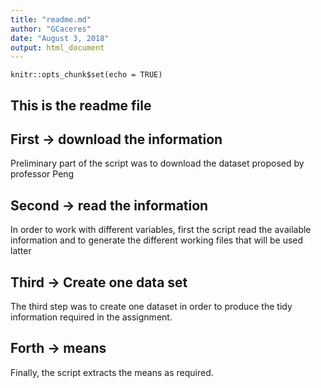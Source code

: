 ```yaml
---
title: "readme.md"
author: "GCaceres"
date: "August 3, 2018"
output: html_document
---
```


```{r setup, include=FALSE}
knitr::opts_chunk$set(echo = TRUE)
```

## This is the readme file

## First -> download the information
Preliminary part of the script was to download the dataset proposed by professor Peng

## Second -> read the information 
In order to work with different variables, first the script read the available information and to generate the different working files that will be used latter

## Third -> Create one data set 
The third step was to create one dataset in order to produce the tidy information required in the assignment. 

## Forth -> means
Finally, the script extracts the means as required. 
